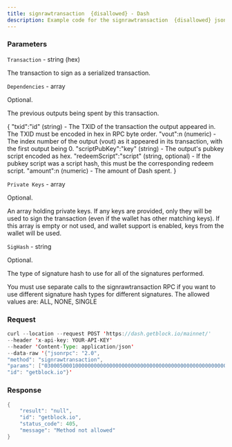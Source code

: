 ```yaml
---
title: signrawtransaction  {disallowed} - Dash
description: Example code for the signrawtransaction  {disallowed} json-rpc method. Сomplete guide on how to use signrawtransaction  {disallowed} json-rpc in GetBlock.io Web3 documentation.
---
```


### Parameters


`Transaction` - string (hex)

The transaction to sign as a serialized transaction.

`Dependencies` - array

Optional.

The previous outputs being spent by this transaction.

{ "txid":"id" (string) - The TXID of the transaction the output appeared
in. The TXID must be encoded in hex in RPC byte order. "vout":n
(numeric) - The index number of the output (vout) as it appeared in its
transaction, with the first output being 0. "scriptPubKey":"key"
(string) - The output's pubkey script encoded as hex.
"redeemScript":"script" (string, optional) - If the pubkey script was a
script hash, this must be the corresponding redeem script. "amount":n
(numeric) - The amount of Dash spent. }

`Private Keys` - array

Optional.

An array holding private keys. If any keys are provided, only they will
be used to sign the transaction (even if the wallet has other matching
keys). If this array is empty or not used, and wallet support is
enabled, keys from the wallet will be used.

`SigHash` - string

Optional.

The type of signature hash to use for all of the signatures performed.

You must use separate calls to the signrawtransaction RPC if you want to
use different signature hash types for different signatures. The allowed
values are: ALL, NONE, SINGLE

### Request

``` java
curl --location --request POST 'https://dash.getblock.io/mainnet/' 
--header 'x-api-key: YOUR-API-KEY' 
--header 'Content-Type: application/json' 
--data-raw '{"jsonrpc": "2.0",
"method": "signrawtransaction",
"params": ["03000500010000000000000000000000000000000000000000000000000000000000000000ffffffff2703716d170423ce39610800004440830900000fe4b883e5bda9e7a59ee4bb99e9b1bc04f09f909f40440fa802203d5807000000001976a9147c086eada12bdb10a265c16c08a7ae87366bd48188aca03c9f08000000001976a91406c7111117f7b797528485b64772d3ffcff919ec88ac209af41f460200716d1700efc371b5251f5bae393e5962fe092f8b2003732a56eda3e1a2babe8413d17ce7ce2396a41c1f833c0cd00a0d8e900dfc4962805706e70a35074dcd30fafbd4c6", null, null, "ALL"],
"id": "getblock.io"}'
```

###  Response

``` java
{
    "result": "null",
    "id": "getblock.io",
    "status_code": 405,
    "message": "Method not allowed"
}
```

